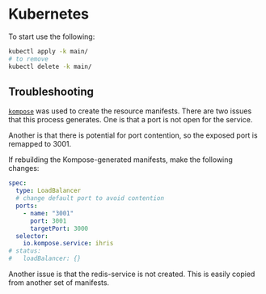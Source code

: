 # Kubernetes

To start use the following:
```bash
kubectl apply -k main/
# to remove
kubectl delete -k main/
```

## Troubleshooting

[`kompose`](https://kompose.io) was used to create the resource manifests. There are two issues that this process generates.  One is that a port is not open for the service. 

Another is that there is potential for port contention, so the exposed port is remapped to 3001.

If rebuilding the Kompose-generated manifests, make the following changes:
```yaml
spec:
  type: LoadBalancer
  # change default port to avoid contention
  ports:
    - name: "3001"
      port: 3001
      targetPort: 3000
  selector:
    io.kompose.service: ihris
# status:
#   loadBalancer: {}
```

Another issue is that the redis-service is not created. This is easily copied from another set of manifests.